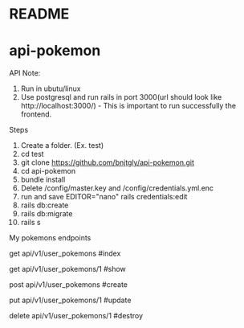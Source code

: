 # README

# api-pokemon

API
Note: 
1. Run in ubutu/linux
2. Use postgresql and run rails in port 3000(url should look like http://localhost:3000/) - This is important to run successfully the frontend.

Steps
1. Create a folder. (Ex. test)
2. cd test
3. git clone https://github.com/bnjtgly/api-pokemon.git
4. cd api-pokemon
5. bundle install
6. Delete /config/master.key and /config/credentials.yml.enc
7. run and save  EDITOR="nano" rails credentials:edit
8. rails db:create 
9. rails db:migrate
10. rails s


My pokemons endpoints


get api/v1/user_pokemons #index

get api/v1/user_pokemons/1 #show

post  api/v1/user_pokemons #create

put api/v1/user_pokemons/1 #update

delete api/v1/user_pokemons/1 #destroy

